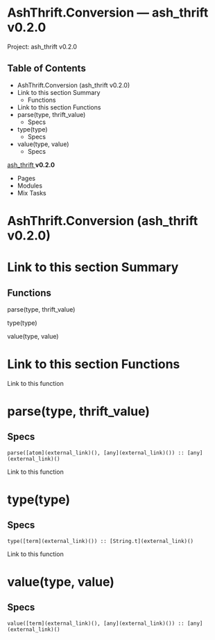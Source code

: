 # AshThrift.Conversion — ash_thrift v0.2.0

Project: ash_thrift v0.2.0

## Table of Contents

- AshThrift.Conversion (ash_thrift v0.2.0)
- Link to this section Summary
  - Functions
- Link to this section Functions
- parse(type, thrift_value)
  - Specs
- type(type)
  - Specs
- value(type, value)
  - Specs

[ ash_thrift ](external_link) **v0.2.0**

  * Pages
  * Modules
  * Mix Tasks






#  AshThrift.Conversion (ash_thrift v0.2.0)

#  Link to this section Summary 

##  Functions

parse(type, thrift_value)

type(type)

value(type, value)

#  Link to this section Functions 

Link to this function

# parse(type, thrift_value)

## Specs
    
    
    parse([atom](external_link)(), [any](external_link)()) :: [any](external_link)()

Link to this function

# type(type)

## Specs
    
    
    type([term](external_link)()) :: [String.t](external_link)()

Link to this function

# value(type, value)

## Specs
    
    
    value([term](external_link)(), [any](external_link)()) :: [any](external_link)()
